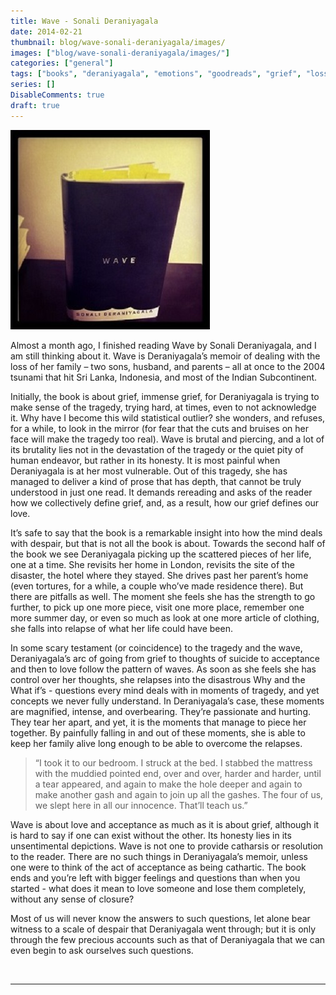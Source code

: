 ```yaml
---
title: Wave - Sonali Deraniyagala
date: 2014-02-21
thumbnail: blog/wave-sonali-deraniyagala/images/
images: ["blog/wave-sonali-deraniyagala/images/"]
categories: ["general"]
tags: ["books", "deraniyagala", "emotions", "goodreads", "grief", "loss", "love", "memoir", "pain", "reading", "suffering", "tragedy", "wave"]
series: []
DisableComments: true
draft: true
---
```


[![An image of the book Wave by Sonali Deraniyagala](images/wave.jpg)](http://akzn.me/blog/wp-content/uploads/2015/04/wave.jpg)

Almost a month ago, I finished reading Wave by Sonali Deraniyagala, and I am still thinking about it. Wave is Deraniyagala’s memoir of dealing with the loss of her family – two sons, husband, and parents – all at once to the 2004 tsunami that hit Sri Lanka, Indonesia, and most of the Indian Subcontinent.

Initially, the book is about grief, immense grief, for Deraniyagala is trying to make sense of the tragedy, trying hard, at times, even to not acknowledge it. Why have I become this wild statistical outlier? she wonders, and refuses, for a while, to look in the mirror (for fear that the cuts and bruises on her face will make the tragedy too real). Wave is brutal and piercing, and a lot of its brutality lies not in the devastation of the tragedy or the quiet pity of human endeavor, but rather in its honesty. It is most painful when Deraniyagala is at her most vulnerable. Out of this tragedy, she has managed to deliver a kind of prose that has depth, that cannot be truly understood in just one read. It demands rereading and asks of the reader how we collectively define grief, and, as a result, how our grief defines our love.

It’s safe to say that the book is a remarkable insight into how the mind deals with despair, but that is not all the book is about. Towards the second half of the book we see Deraniyagala picking up the scattered pieces of her life, one at a time. She revisits her home in London, revisits the site of the disaster, the hotel where they stayed. She drives past her parent’s home (even tortures, for a while, a couple who’ve made residence there). But there are pitfalls as well. The moment she feels she has the strength to go further, to pick up one more piece, visit one more place, remember one more summer day, or even so much as look at one more article of clothing, she falls into relapse of what her life could have been.

In some scary testament (or coincidence) to the tragedy and the wave, Deraniyagala’s arc of going from grief to thoughts of suicide to acceptance and then to love follow the pattern of waves. As soon as she feels she has control over her thoughts, she relapses into the disastrous Why and the What if’s - questions every mind deals with in moments of tragedy, and yet concepts we never fully understand. In Deraniyagala’s case, these moments are magnified, intense, and overbearing. They’re passionate and hurting. They tear her apart, and yet, it is the moments that manage to piece her together. By painfully falling in and out of these moments, she is able to keep her family alive long enough to be able to overcome the relapses.

> “I took it to our bedroom. I struck at the bed. I stabbed the mattress with the muddied pointed end, over and over, harder and harder, until a tear appeared, and again to make the hole deeper and again to make another gash and again to join up all the gashes. The four of us, we slept here in all our innocence. That’ll teach us.”

Wave is about love and acceptance as much as it is about grief, although it is hard to say if one can exist without the other. Its honesty lies in its unsentimental depictions. Wave is not one to provide catharsis or resolution to the reader. There are no such things in Deraniyagala’s memoir, unless one were to think of the act of acceptance as being cathartic. The book ends and you’re left with bigger feelings and questions than when you started - what does it mean to love someone and lose them completely, without any sense of closure?

Most of us will never know the answers to such questions, let alone bear witness to a scale of despair that Deraniyagala went through; but it is only through the few precious accounts such as that of Deraniyagala that we can even begin to ask ourselves such questions.

<br>

---
